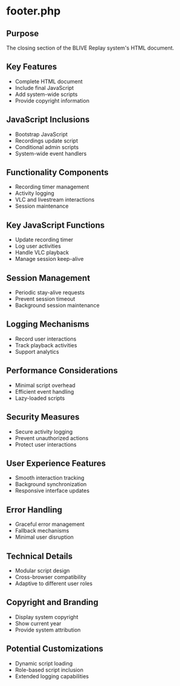 # footer.php

## Purpose
The closing section of the BLIVE Replay system's HTML document.

## Key Features
- Complete HTML document
- Include final JavaScript
- Add system-wide scripts
- Provide copyright information

## JavaScript Inclusions
- Bootstrap JavaScript
- Recordings update script
- Conditional admin scripts
- System-wide event handlers

## Functionality Components
- Recording timer management
- Activity logging
- VLC and livestream interactions
- Session maintenance

## Key JavaScript Functions
- Update recording timer
- Log user activities
- Handle VLC playback
- Manage session keep-alive

## Session Management
- Periodic stay-alive requests
- Prevent session timeout
- Background session maintenance

## Logging Mechanisms
- Record user interactions
- Track playback activities
- Support analytics

## Performance Considerations
- Minimal script overhead
- Efficient event handling
- Lazy-loaded scripts

## Security Measures
- Secure activity logging
- Prevent unauthorized actions
- Protect user interactions

## User Experience Features
- Smooth interaction tracking
- Background synchronization
- Responsive interface updates

## Error Handling
- Graceful error management
- Fallback mechanisms
- Minimal user disruption

## Technical Details
- Modular script design
- Cross-browser compatibility
- Adaptive to different user roles

## Copyright and Branding
- Display system copyright
- Show current year
- Provide system attribution

## Potential Customizations
- Dynamic script loading
- Role-based script inclusion
- Extended logging capabilities
